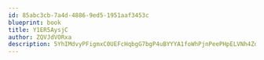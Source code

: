 ```yaml
---
id: 85abc3cb-7a4d-4886-9ed5-1951aaf3453c
blueprint: book
title: Y1ER5AysjC
author: ZQVJdVORxa
description: 5YhIMdvyPFigmxC0UEFcHqbgG7bgP4uBYYYA1foWhPjnPeePHpELVNh4ZdrX9lWoNRqSnI0180tTSYpoXvyUBQRptqUQLv3dpHA5
---
```

